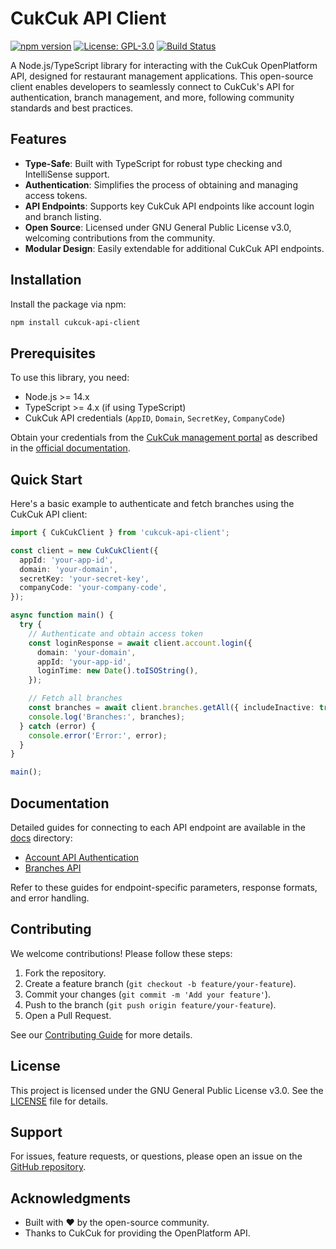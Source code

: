 
# CukCuk API Client

[![npm version](https://badge.fury.io/js/cukcuk-api-client.svg)](https://badge.fury.io/js/cukcuk-api-client)
[![License: GPL-3.0](https://img.shields.io/badge/License-GPL%203.0-blue.svg)](https://www.gnu.org/licenses/gpl-3.0)
[![Build Status](https://travis-ci.com/tronghieu/CukCuk-api-client.svg?branch=main)](https://travis-ci.com/tronghieu/CukCuk-api-client)

A Node.js/TypeScript library for interacting with the CukCuk OpenPlatform API, designed for restaurant management applications. This open-source client enables developers to seamlessly connect to CukCuk's API for authentication, branch management, and more, following community standards and best practices.

## Features

- **Type-Safe**: Built with TypeScript for robust type checking and IntelliSense support.
- **Authentication**: Simplifies the process of obtaining and managing access tokens.
- **API Endpoints**: Supports key CukCuk API endpoints like account login and branch listing.
- **Open Source**: Licensed under GNU General Public License v3.0, welcoming contributions from the community.
- **Modular Design**: Easily extendable for additional CukCuk API endpoints.

## Installation

Install the package via npm:

```bash
npm install cukcuk-api-client
```

## Prerequisites

To use this library, you need:

- Node.js >= 14.x
- TypeScript >= 4.x (if using TypeScript)
- CukCuk API credentials (`AppID`, `Domain`, `SecretKey`, `CompanyCode`)

Obtain your credentials from the [CukCuk management portal](https://cukcuk.vn) as described in the [official documentation](https://cukcuk.vn/articles/index.html).

## Quick Start

Here's a basic example to authenticate and fetch branches using the CukCuk API client:

```typescript
import { CukCukClient } from 'cukcuk-api-client';

const client = new CukCukClient({
  appId: 'your-app-id',
  domain: 'your-domain',
  secretKey: 'your-secret-key',
  companyCode: 'your-company-code',
});

async function main() {
  try {
    // Authenticate and obtain access token
    const loginResponse = await client.account.login({
      domain: 'your-domain',
      appId: 'your-app-id',
      loginTime: new Date().toISOString(),
    });

    // Fetch all branches
    const branches = await client.branches.getAll({ includeInactive: true });
    console.log('Branches:', branches);
  } catch (error) {
    console.error('Error:', error);
  }
}

main();
```

## Documentation

Detailed guides for connecting to each API endpoint are available in the [docs](./docs) directory:

- [Account API Authentication](./docs/account-api.md)
- [Branches API](./docs/branches-api.md)

Refer to these guides for endpoint-specific parameters, response formats, and error handling.

## Contributing

We welcome contributions! Please follow these steps:

1. Fork the repository.
2. Create a feature branch (`git checkout -b feature/your-feature`).
3. Commit your changes (`git commit -m 'Add your feature'`).
4. Push to the branch (`git push origin feature/your-feature`).
5. Open a Pull Request.

See our [Contributing Guide](./CONTRIBUTING.md) for more details.

## License

This project is licensed under the GNU General Public License v3.0. See the [LICENSE](./LICENSE) file for details.

## Support

For issues, feature requests, or questions, please open an issue on the [GitHub repository](https://github.com/tronghieu/CukCuk-api-client/issues).

## Acknowledgments

- Built with ❤️ by the open-source community.
- Thanks to CukCuk for providing the OpenPlatform API.

